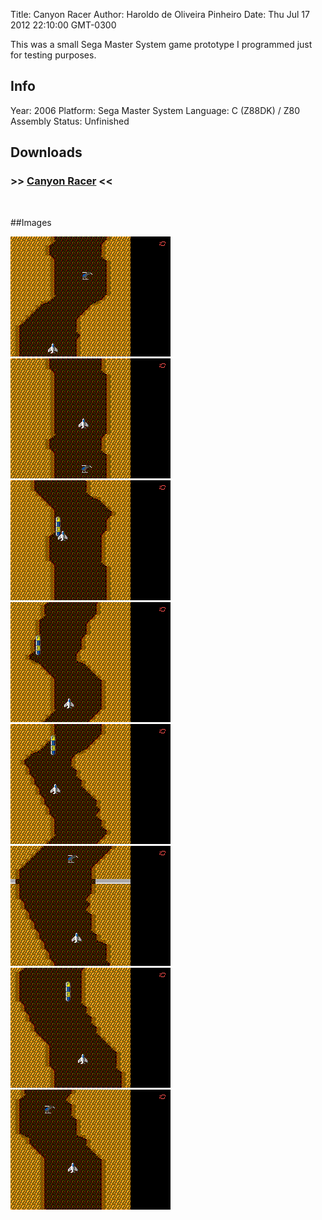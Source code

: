 Title: Canyon Racer
Author: Haroldo de Oliveira Pinheiro
Date: Thu Jul 17 2012 22:10:00 GMT-0300

This was a small Sega Master System game prototype I programmed just for testing purposes.

## Info
Year: 2006
Platform: Sega Master System
Language: C (Z88DK) / Z80 Assembly
Status: Unfinished

## Downloads
### >> [Canyon Racer](/downloads/CanyonRacer-SMS-0.01alpha.zip "Download Canyon Racer") <<
<br>

##Images

<div class="ContentFlow">
	<div class="flow">
		<img class="item" src="/canyon-racer-sms/racer-01.png" />
		<img class="item" src="/canyon-racer-sms/racer-02.png" />
		<img class="item" src="/canyon-racer-sms/racer-03.png" />
		<img class="item" src="/canyon-racer-sms/racer-04.png" />
		<img class="item" src="/canyon-racer-sms/racer-05.png" />
		<img class="item" src="/canyon-racer-sms/racer-06.png" />
		<img class="item" src="/canyon-racer-sms/racer-07.png" />
		<img class="item" src="/canyon-racer-sms/racer-08.png" />
	</div>
</div>
